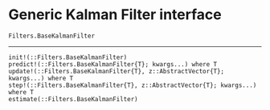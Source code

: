 # Generic Kalman Filter interface

```@docs
Filters.BaseKalmanFilter
```

----

```@docs 
init!(::Filters.BaseKalmanFilter)
predict!(::Filters.BaseKalmanFilter{T}; kwargs...) where T
update!(::Filters.BaseKalmanFilter{T}, z::AbstractVector{T}; kwargs...) where T
step!(::Filters.BaseKalmanFilter{T}, z::AbstractVector{T}; kwargs...) where T
estimate(::Filters.BaseKalmanFilter)
```
